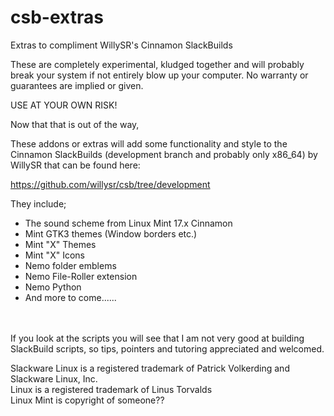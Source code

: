# csb-extras
Extras to compliment WillySR's Cinnamon SlackBuilds

These are completely experimental, kludged together and will probably break your system if not entirely blow up your computer. No warranty or guarantees are implied or given.

USE AT YOUR OWN RISK!

Now that that is out of the way,

These addons or extras will add some functionality and style to the Cinnamon SlackBuilds (development branch and probably only x86_64) by WillySR that can be found here:

https://github.com/willysr/csb/tree/development

They include;

 * The sound scheme from Linux Mint 17.x Cinnamon
 * Mint GTK3 themes (Window borders etc.)
 * Mint "X" Themes
 * Mint "X" Icons
 * Nemo folder emblems
 * Nemo File-Roller extension
 * Nemo Python
 * And more to come......

<br><br>
If you look at the scripts you will see that I am not very good at building SlackBuild scripts, so tips, pointers and tutoring appreciated and welcomed.<br>


Slackware Linux is a registered trademark of Patrick Volkerding and Slackware Linux, Inc.<br>
Linux is a registered trademark of Linus Torvalds<br>
Linux Mint is copyright of someone??
